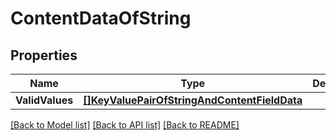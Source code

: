 # ContentDataOfString

## Properties

Name | Type | Description | Notes
------------ | ------------- | ------------- | -------------
**ValidValues** | [**[]KeyValuePairOfStringAndContentFieldData**](KeyValuePairOfStringAndContentFieldData.md) |  | [optional] 

[[Back to Model list]](../README.md#documentation-for-models) [[Back to API list]](../README.md#documentation-for-api-endpoints) [[Back to README]](../README.md)



